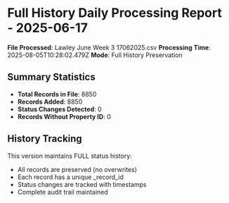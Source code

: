 # Full History Daily Processing Report - 2025-06-17

**File Processed**: Lawley June Week 3 17062025.csv
**Processing Time**: 2025-08-05T10:28:02.479Z
**Mode**: Full History Preservation

## Summary Statistics

- **Total Records in File**: 8850
- **Records Added**: 8850
- **Status Changes Detected**: 0
- **Records Without Property ID**: 0

## History Tracking

This version maintains FULL status history:
- All records are preserved (no overwrites)
- Each record has a unique _record_id
- Status changes are tracked with timestamps
- Complete audit trail maintained
